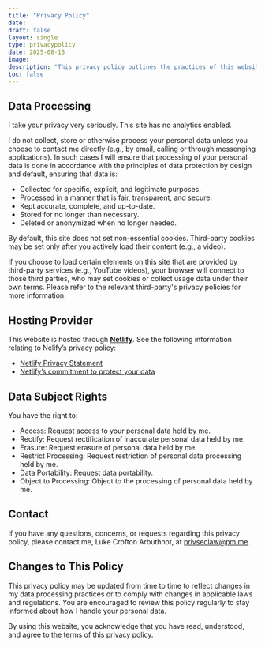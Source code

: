 ```yaml
---
title: "Privacy Policy"
date: 
draft: false
layout: single
type: privacypolicy
date: 2025-08-15
image: 
description: "This privacy policy outlines the practices of this website, owned and operated by me, Luke Crofton Arbuthnot."
toc: false
---
```


## Data Processing

I take your privacy very seriously. This site has no analytics enabled. 

I do not collect, store or otherwise process your personal data unless you choose to contact me directly (e.g., by email, calling or through messenging applications). In such cases I will ensure that processing of your personal data is done in accordance with the principles of data protection by design and default, ensuring that data is:

- Collected for specific, explicit, and legitimate purposes.
- Processed in a manner that is fair, transparent, and secure.
- Kept accurate, complete, and up-to-date.
- Stored for no longer than necessary.
- Deleted or anonymized when no longer needed.

By default, this site does not set non-essential cookies. Third-party cookies may be set only after you actively load their content (e.g., a video).

If you choose to load certain elements on this site that are provided by third-party services (e.g., YouTube videos), your browser will connect to those third parties, who may set cookies or collect usage data under their own terms. Please refer to the relevant third-party's privacy policies for more information.

## Hosting Provider

This website is hosted through **[Netlify](https://www.netlify.com/)**. See the following information relating to Nelify’s privacy policy:

- [Netlify Privacy Statement](https://www.netlify.com/privacy/)
- [Netlify’s commitment to protect your data](https://www.netlify.com/gdpr-ccpa/)

## Data Subject Rights

You have the right to:

- Access: Request access to your personal data held by me.
- Rectify: Request rectification of inaccurate personal data held by me.
- Erasure: Request erasure of personal data held by me.
- Restrict Processing: Request restriction of personal data processing held by me.
- Data Portability: Request data portability.
- Object to Processing: Object to the processing of personal data held by me.

## Contact

If you have any questions, concerns, or requests regarding this privacy policy, please contact me, Luke Crofton Arbuthnot, at [privseclaw@pm.me](privseclaw@pm.me).

## Changes to This Policy

This privacy policy may be updated from time to time to reflect changes in my data processing practices or to comply with changes in applicable laws and regulations. You are encouraged to review this policy regularly to stay informed about how I handle your personal data.

By using this website, you acknowledge that you have read, understood, and agree to the terms of this privacy policy.